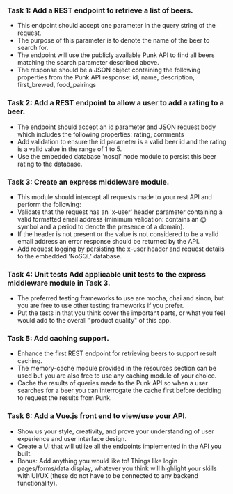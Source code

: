 ### Task 1: Add a REST endpoint to retrieve a list of beers.
- This endpoint should accept one parameter in the query string of the request.
- The purpose of this parameter is to denote the name of the beer to search for.
- The endpoint will use the publicly available Punk API to find all beers matching the search parameter described above.
- The response should be a JSON object containing the following properties from the Punk API response: id, name, description, first_brewed, food_pairings
### Task 2: Add a REST endpoint to allow a user to add a rating to a beer.
- The endpoint should accept an id parameter and JSON request body which includes the following properties: rating, comments
- Add validation to ensure the id parameter is a valid beer id and the rating is a valid value in the range of 1 to 5.
- Use the embedded database 'nosql' node module to persist this beer rating to the database.
### Task 3: Create an express middleware module.
- This module should intercept all requests made to your rest API and perform the following:
- Validate that the request has an 'x-user' header parameter containing a valid formatted email address (minimum validation: contains an @ symbol and a period to denote the presence of a domain).
- If the header is not present or the value is not considered to be a valid email address an error response should be returned by the API.
- Add request logging by persisting the x-user header and request details to the embedded 'NoSQL' database.
### Task 4: Unit tests Add applicable unit tests to the express middleware module in Task 3.
- The preferred testing frameworks to use are mocha, chai and sinon, but you are free to use other testing frameworks if you prefer.
- Put the tests in that you think cover the important parts, or what you feel would add to the overall "product quality" of this app.
### Task 5: Add caching support.
- Enhance the first REST endpoint for retrieving beers to support result caching.
- The memory-cache module provided in the resources section can be used but you are also free to use any caching module of your choice.
- Cache the results of queries made to the Punk API so when a user searches for a beer you can interrogate the cache first before deciding to request the results from Punk.
### Task 6: Add a Vue.js front end to view/use your API.
- Show us your style, creativity, and prove your understanding of user experience and user interface design.
- Create a UI that will utilize all the endpoints implemented in the API you built.
- Bonus: Add anything you would like to! Things like login pages/forms/data display, whatever you think will highlight your skills with UI/UX (these do not have to be connected to any backend functionality).
